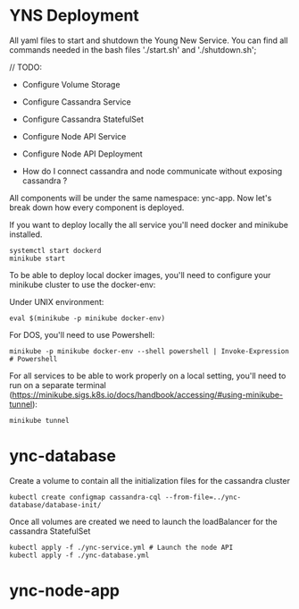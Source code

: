 # YNS Deployment

All yaml files to start and shutdown the Young New Service.
You can find all commands needed in the bash files './start.sh' and './shutdown.sh';

// TODO:
- Configure Volume Storage
- Configure Cassandra Service
- Configure Cassandra StatefulSet

- Configure Node API Service
- Configure Node API Deployment

- How do I connect cassandra and node communicate without exposing cassandra ?

All components will be under the same namespace: ync-app. Now let's break down how every component is deployed.

If you want to deploy locally the all service you'll need docker and minikube installed.

    systemctl start dockerd
    minikube start

To be able to deploy local docker images, you'll need to configure your minikube cluster to use the docker-env:

Under UNIX environment:

    eval $(minikube -p minikube docker-env)

For DOS, you'll need to use Powershell:

    minikube -p minikube docker-env --shell powershell | Invoke-Expression # Powershell

For all services to be able to work properly on a local setting, you'll need to run on a separate terminal (https://minikube.sigs.k8s.io/docs/handbook/accessing/#using-minikube-tunnel):

    minikube tunnel

# ync-database

Create a volume to contain all the initialization files for the cassandra cluster

    kubectl create configmap cassandra-cql --from-file=../ync-database/database-init/

Once all volumes are created we need to launch the loadBalancer for the cassandra StatefulSet

    kubectl apply -f ./ync-service.yml # Launch the node API
    kubectl apply -f ./ync-database.yml

# ync-node-app